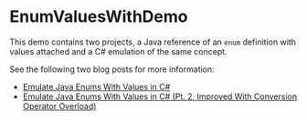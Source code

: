 EnumValuesWithDemo
==================

This demo contains two projects, a Java reference of an `enum`
definition with values attached and a C# emulation of the same
concept.

See the following two blog posts for more information:

* [Emulate Java Enums With Values in C#](http://the-codeslinger.com/2021/08/19/emulate-java-enums-with-values-in-c/)
* [Emulate Java Enums With Values in C# (Pt. 2, Improved With Conversion Operator Overload)](http://the-codeslinger.com/2021/08/28/emulate-java-enums-with-values-in-c-pt-2-improved-with-conversion-operator-overload/)